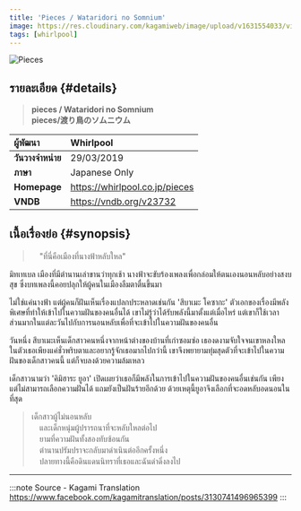```yaml
---
title: 'Pieces / Wataridori no Somnium'
image: https://res.cloudinary.com/kagamiweb/image/upload/v1631554033/visualnovel/preview/pieces.jpg
tags: [whirlpool]
---
```


![Pieces](https://res.cloudinary.com/kagamiweb/image/upload/v1631554033/visualnovel/preview/pieces.jpg)

## รายละเอียด {#details}

> **pieces / Wataridori no Somnium**  
> **pieces/渡り鳥のソムニウム**

| ผู้พัฒนา | Whirlpool |
| :---- | :---- |
| **วันวางจำหน่าย** | 29/03/2019 |
| **ภาษา** | Japanese Only |
| **Homepage** | https://whirlpool.co.jp/pieces |
| **VNDB** | https://vndb.org/v23732 |

## เนื้อเรื่องย่อ {#synopsis}

>　"ที่นี่คือเมืองที่นางฟ้าหลับใหล"

มิทเทเบล เมืองที่มีตำนานเล่าขานว่าทุกเช้า นางฟ้าจะขับร้องเพลงเพื่อกล่อมให้ตนเองนอนหลับอย่างสงบสุข ซึ่งบทเพลงนี้คอยปลุกให้ผู้คนในเมืองลืมตาตื่นขึ้นมา 

ไม่ใช่แค่นางฟ้า แต่ผู้คนก็ฝันเห็นเรื่องแปลกประหลาดเช่นกัน 'สึบาเมะ โคซากะ' ตัวเอกของเรื่องมีพลังพิเศษที่ทำให้เข้าไปในความฝันของคนอื่นได้ เขาไม่รู้ว่าได้รับพลังนี้มาตั้งแต่เมื่อไหร่ แต่เขาก็ใช้เวลาส่วนมากในแต่ละวันไปกับการนอนหลับเพื่อที่จะเข้าไปในความฝันของคนอื่น

วันหนึ่ง สึบาเมะเห็นเด็กสาวคนหนึ่งจากหน้าต่างของบ้านที่เก่าซอมซ่อ เธองดงามจับใจจนเขาหลงใหลในตัวเธอเพียงแค่ชั่วพริบตาและอยากรู้จักเธอมากไปกว่านี้ เขาจึงพยายามทุ่มสุดตัวที่จะเข้าไปในความฝันของเด็กสาวคนนี้ แต่ก็จบลงด้วยความล้มเหลว

เด็กสาวนามว่า 'คิมิฮาระ ยูอา' เปิดเผยว่าเธอก็มีพลังในการเข้าไปในความฝันของคนอื่นเช่นกัน เพียงแต่ไม่สามารถเลือกความฝันได้ แถมยังเป็นฝันร้ายอีกด้วย ด้วยเหตุนี้ยูอาจึงเลือกที่จะอดหลับอดนอนในที่สุด

> เด็กสาวผู้ไม่นอนหลับ  
>　และเด็กหนุ่มผู้ปรารถนาที่จะหลับใหลต่อไป  
>　ยามที่ความฝันทั้งสองทับซ้อนกัน   
>　ตำนานปรัมปราจะกลับมาดำเนินต่ออีกครั้งหนึ่ง  
>　ปลายทางนี้คือดินแดนนิทราที่เธอและฉันดำดิ่งลงไป

---
:::note Source - Kagami Translation
https://www.facebook.com/kagamitranslation/posts/3130741496965399
:::